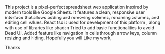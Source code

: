 This project is a pixel-perfect spreadsheet web application inspired by modern tools like Google Sheets. It features a clean, responsive user interface that allows adding and removing columns, renaming columns, and editing cell values.
React tsx is used for development of this platform , along with use of libraries like shadcn
Tried to add basic functionalities to avoid Dead UI.
Added feature like navigation in cells through arrow keys, column resizing and hiding.
Hopefully you will Like my work,

Thanks
